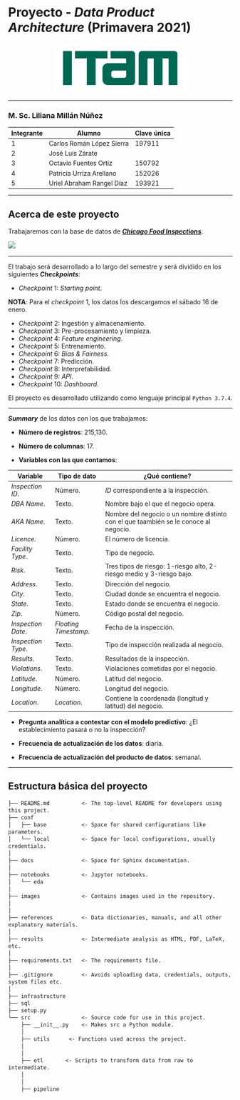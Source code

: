 # Proyecto - *Data Product Architecture* (Primavera 2021)

<p align = "center">
    <img src="images/logo_itam.png" width="300" height="110" />


---

### M. Sc. Liliana Millán Núñez

Integrante | Alumno                         | Clave única
---------- | ------------------------------ | -----------
1          | Carlos Román López Sierra      | 197911
2          | José Luis Zárate               |
3          | Octavio Fuentes Ortiz          | 150792
4          | Patricia Urriza Arellano       | 152026
5          | Uriel Abraham Rangel Díaz      | 193921

---

## Acerca de este proyecto

Trabajaremos con la base de datos de [***Chicago Food Inspections***](https://data.cityofchicago.org/Health-Human-Services/Food-Inspections/4ijn-s7e5).

![](./images/chicago_summary.png)

---

El trabajo será desarrollado a lo largo del semestre y será dividido en los siguientes ***Checkpoints***:

- *Checkpoint* 1:  *Starting point*.

**NOTA**: Para el *checkpoint* 1, los datos los descargamos el sábado 16 de enero.

- *Checkpoint* 2:  Ingestión y almacenamiento.
- *Checkpoint* 3:  Pre-procesamiento y limpieza.
- *Checkpoint* 4:  *Feature engineering*.
- *Checkpoint* 5:  Entrenamiento.
- *Checkpoint* 6:  *Bias & Fairness*.
- *Checkpoint* 7:  Predicción.
- *Checkpoint* 8:  Interpretabilidad.
- *Checkpoint* 9:  *API*. 
- *Checkpoint* 10: *Dashboard*.

El proyecto es desarrollado utilizando como lenguaje principal `Python 3.7.4`.

---

***Summary*** de los datos con los que trabajamos:

- **Número de registros**: 215,130.

- **Número de columnas**: 17.

- **Variables con las que contamos**:

**Variable**            | **Tipo de dato**     | **¿Qué contiene?**
------------------------| ---------------------| ------------------------------------------------------------------------------------
*Inspection ID*.        | Número.              | *ID* correspondiente a la inspección.
*DBA Name*.             | Texto.               | Nombre bajo el que el negocio opera.
*AKA Name*.             | Texto.               | Nombre del negocio o un nombre distinto con el que taambién se le conoce al negocio.
*Licence*.              | Número.              | El número de licencia.
*Facility Type*.        | Texto.               | Tipo de negocio.
*Risk*.                 | Texto.               | Tres tipos de riesgo: 1-riesgo alto, 2-riesgo medio y 3-riesgo bajo.
*Address*.              | Texto.               | Dirección del negocio.
*City*.                 | Texto.               | Ciudad donde se encuentra el negocio.
*State*.                | Texto.               | Estado donde se encuentra el negocio.
*Zip*.                  | Número.              | Código postal del negocio.
*Inspection Date*.      | *Floating Timestamp*.| Fecha de la inspección.
*Inspection Type*.      | Texto.               | Tipo de inspección realizada al negocio.
*Results*.              | Texto.               | Resultados de la inspección.
*Violations*.           | Texto.               | Violaciones cometidas por el negocio.
*Latitude*.             | Número.              | Latitud del negocio.
*Longitude*.            | Número.              | Longitud del negocio.
*Location*.             | *Location*.          | Contiene la coordenada (longitud y latitud) del negocio.

- **Pregunta analítica a contestar con el modelo predictivo**: ¿El establecimiento pasará o no la inspección?

- **Frecuencia de actualización de los datos**: diaria.

- **Frecuencia de actualización del producto de datos**: semanal.

---

## Estructura básica del proyecto

```
├── README.md          <- The top-level README for developers using this project.
├── conf
│   ├── base           <- Space for shared configurations like parameters.
│   └── local          <- Space for local configurations, usually credentials.
│
├── docs               <- Space for Sphinx documentation.
│
├── notebooks          <- Jupyter notebooks.
│   └── eda
│
├── images             <- Contains images used in the repository.
│
│
├── references         <- Data dictionaries, manuals, and all other explanatory materials.
│
├── results            <- Intermediate analysis as HTML, PDF, LaTeX, etc.
│
├── requirements.txt   <- The requirements file.
│
├── .gitignore         <- Avoids uploading data, credentials, outputs, system files etc.
│
├── infrastructure
├── sql
├── setup.py
└── src                <- Source code for use in this project.
    ├── __init__.py    <- Makes src a Python module.
    │
    ├── utils      <- Functions used across the project.
    │
    │
    ├── etl       <- Scripts to transform data from raw to intermediate.
    │
    │
    ├── pipeline
```

